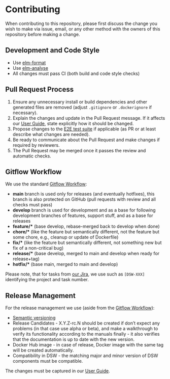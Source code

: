 # Contributing

When contributing to this repository, please first discuss the change you wish to make via issue, email, or any other
method with the owners of this repository before making a change.

## Development and Code Style

- Use [elm-format](https://elmprogramming.com/installation.html#installing-elm-format)
- Use [elm-analyse](https://stil4m.github.io/elm-analyse/)
- All changes must pass CI (both build and code style checks)

## Pull Request Process

1. Ensure any unnecessary install or build dependencies and other generated files are removed (adjust `.gitignore` or `.dockerignore` if necessary).
2. Explain the changes and update in the Pull Request message. If it affects our [User Guide](https://guide.ds-wizard.org), 
   state explicitly how it should be changed.
3. Propose changes to the [E2E test suite](https://github.com/ds-wizard/dsw-e2e-tests) if applicable (as PR or at least describe what changes are needed).
4. Be ready to communicate about the Pull Request and make changes if required by reviewers.
5. The Pull Request may be merged once it passes the review and automatic checks.

## Gitflow Workflow

We use the standard [Gitflow Workflow](https://www.atlassian.com/git/tutorials/comparing-workflows/gitflow-workflow):

* __main__ branch is used only for releases (and eventually hotfixes), this branch is also protected on GitHub (pull
  requests with review and all checks must pass)
* __develop__ branch is used for development and as a base for following development branches of features, support
  stuff, and as a base for releases
* __feature/*__ (base develop, rebase-merged back to develop when done)
* __chore/*__ (like the feature but semantically different, not the feature but some chore, e.g., cleanup or update of
  Dockerfile)
* __fix/*__ (like the feature but semantically different, not something new but fix of a non-critical bug)
* __release/*__ (base develop, merged to main and develop when ready for release+tag)
* __hotfix/*__ (base main, merged to main and develop)

Please note, that for tasks from [our Jira](https://ds-wizard.atlassian.net/projects/DSW/issues), we use such
as `[DSW-XXX]` identifying the project and task number.

## Release Management

For the release management we use (aside from the [Gitflow Workflow](https://www.atlassian.com/git/tutorials/comparing-workflows/gitflow-workflow)):

* [Semantic versioning](https://semver.org)
* Release Candidates - X.Y.Z-rc.N should be created if don’t expect any problems (in that case use alpha or beta), and
  make a walkthrough to verify its functionality according to the manuals finally - it also verifies that the
  documentation is up to date with the new version.
* Docker Hub image - in case of release, Docker image with the same tag will be created automatically.
* Compatibility in DSW - the matching major and minor version of DSW components must be compatible.

The changes must be captured in our [User Guide](https://guide.ds-wizard.org).
